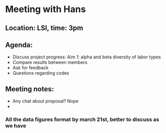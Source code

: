 # Meeting with Hans #
## Location: LSI, time: 3pm
## Agenda:
  * Discuss project progress: Aim 1: alpha and beta diversity of labor types
  * Compare results between members
  * Ask for feedback
  * Questions regarding codes
## Meeting notes:
  * Any chat about proposal? Nope
  * 

### All the data figures format by march 21st, better to discuss as we have
  
 
      
